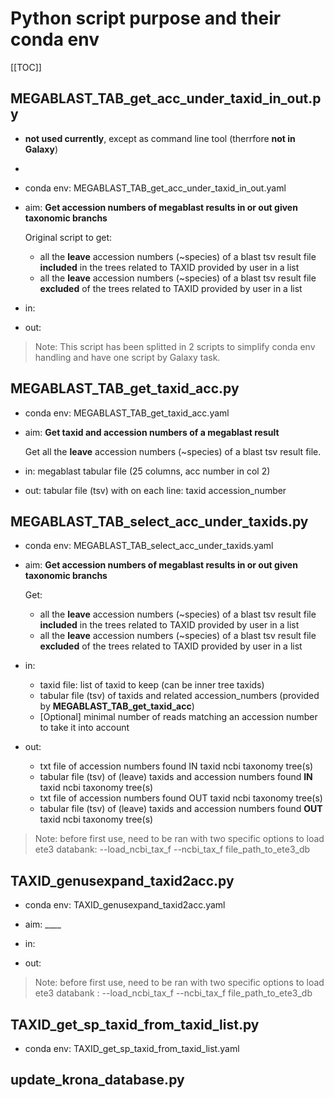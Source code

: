 # Python script purpose and their conda env

[[TOC]]

## MEGABLAST_TAB_get_acc_under_taxid_in_out.py

* __not used currently__, except as command line tool (therrfore __not in Galaxy__)
* 
* conda env: MEGABLAST_TAB_get_acc_under_taxid_in_out.yaml

* aim: __Get accession numbers of megablast results in or out given taxonomic branchs__

    Original script to get:

    - all the __leave__ accession numbers (~species) of a blast tsv result file
      __included__ in the trees related to TAXID provided by user in a list
    - all the __leave__ accession numbers (~species) of a blast tsv result file
      __excluded__ of the trees related to TAXID provided by user in a list
      
* in:

* out:

> Note: This script has been splitted in 2 scripts to simplify conda env handling
and have one script by Galaxy task.

## MEGABLAST_TAB_get_taxid_acc.py

* conda env: MEGABLAST_TAB_get_taxid_acc.yaml

* aim: __Get taxid and accession numbers of a megablast result__

    Get all the __leave__ accession numbers (~species) of a blast tsv result file.

* in: megablast tabular file (25 columns, acc number in col 2)

* out: tabular file (tsv) with on each line: taxid accession_number

## MEGABLAST_TAB_select_acc_under_taxids.py

* conda env: MEGABLAST_TAB_select_acc_under_taxids.yaml

* aim: __Get accession numbers of megablast results in or out given taxonomic branchs__

    Get:

    - all the __leave__ accession numbers (~species) of a blast tsv result file
      __included__ in the trees related to TAXID provided by user in a list
    - all the __leave__ accession numbers (~species) of a blast tsv result file
      __excluded__ of the trees related to TAXID provided by user in a list
      
* in:
     
    - taxid file: list of taxid to keep (can be inner tree taxids)
    - tabular file (tsv) of taxids and related accession_numbers (provided by __MEGABLAST_TAB_get_taxid_acc__)
    - [Optional] minimal number of reads matching an accession number to take it into account
    
* out:

    - txt file of accession numbers found IN taxid ncbi taxonomy tree(s)
    - tabular file (tsv) of (leave) taxids and accession numbers found __IN__ taxid ncbi taxonomy tree(s)
    - txt file of accession numbers found OUT taxid ncbi taxonomy tree(s)
    - tabular file (tsv) of (leave) taxids and accession numbers found __OUT__ taxid ncbi taxonomy tree(s)

> Note: before first use, need to be ran with two specific options to load ete3 databank: --load_ncbi_tax_f --ncbi_tax_f file_path_to_ete3_db

## TAXID_genusexpand_taxid2acc.py

* conda env: TAXID_genusexpand_taxid2acc.yaml

* aim: ____

* in:

* out:

> Note: before first use, need to be ran with two specific options to load ete3 databank : --load_ncbi_tax_f --ncbi_tax_f file_path_to_ete3_db


## TAXID_get_sp_taxid_from_taxid_list.py

* conda env: TAXID_get_sp_taxid_from_taxid_list.yaml

## update_krona_database.py
